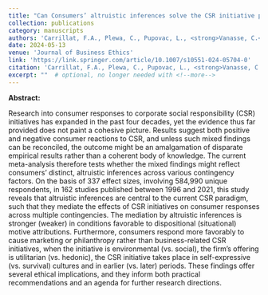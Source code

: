 ```yaml
---
title: "Can Consumers’ altruistic inferences solve the CSR initiative puzzle? A Meta-analytic investigation"
collection: publications
category: manuscripts
authors: 'Carrillat, F.A., Plewa, C., Pupovac, L., <strong>Vanasse, C.</strong>, Willmott, T., Legoux, R., Napolova, E.'
date: 2024-05-13
venue: 'Journal of Business Ethics'
link: 'https://link.springer.com/article/10.1007/s10551-024-05704-0'
citation: 'Carrillat, F.A., Plewa, C., Pupovac, L., <strong>Vanasse, C.</strong>, Willmott, T., Legoux, R., Napolova, E. (2024). "Can Consumers’ altruistic inferences solve the CSR initiative puzzle? A Meta-analytic investigation." <i>Journal of Business Ethics</i>.'
excerpt: ""  # optional, no longer needed with <!--more-->
---
```


<!--more-->

<strong>Abstract:</strong>  

Research into consumer responses to corporate social responsibility (CSR) initiatives has expanded in the past four decades, yet the evidence thus far provided does not paint a cohesive picture. Results suggest both positive and negative consumer reactions to CSR, and unless such mixed findings can be reconciled, the outcome might be an amalgamation of disparate empirical results rather than a coherent body of knowledge. The current meta-analysis therefore tests whether the mixed findings might reflect consumers’ distinct, altruistic inferences across various contingency factors. On the basis of 337 effect sizes, involving 584,990 unique respondents, in 162 studies published between 1996 and 2021, this study reveals that altruistic inferences are central to the current CSR paradigm, such that they mediate the effects of CSR initiatives on consumer responses across multiple contingencies. The mediation by altruistic inferences is stronger (weaker) in conditions favorable to dispositional (situational) motive attributions. Furthermore, consumers respond more favorably to cause marketing or philanthropy rather than business-related CSR initiatives, when the initiative is environmental (vs. social), the firm’s offering is utilitarian (vs. hedonic), the CSR initiative takes place in self-expressive (vs. survival) cultures and in earlier (vs. later) periods. These findings offer several ethical implications, and they inform both practical recommendations and an agenda for further research directions.

